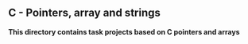 ## C - Pointers, array and strings  
**This directory contains task projects based on C pointers and arrays**

